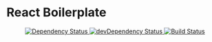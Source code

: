 # React Boilerplate
<div align="center">
  <!-- Dependency Status -->
  <a href="https://david-dm.org/emjaksa/react-boilerplate">
    <img src="https://david-dm.org/emjaksa/react-boilerplate.svg" alt="Dependency Status" />
  </a>
  <!-- devDependency Status -->
  <a href="https://david-dm.org/emjaksae/react-boilerplate#info=devDependencies">
    <img src="https://david-dm.org/emjaksa/react-boilerplate/dev-status.svg" alt="devDependency Status" />
  </a>
  <!-- Build Status -->
  <a href="https://travis-ci.org/emjaksa/react-boilerplate">
    <img src="https://travis-ci.org/emjaksa/react-boilerplate.svg" alt="Build Status" />
  </a>
</div>
